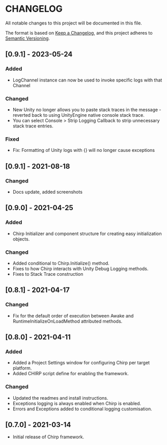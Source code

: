 # CHANGELOG
All notable changes to this project will be documented in this file.

The format is based on [Keep a Changelog](https://keepachangelog.com/en/1.0.0/),
and this project adheres to [Semantic Versioning](https://semver.org/spec/v2.0.0.html).

## [0.9.1] - 2023-05-24
### Added
- LogChannel instance can now be used to invoke specific logs with that Channel

### Changed 
- New Unity no longer allows you to paste stack traces in the message - reverted back to using UnityEngine native console stack trace.
- You can select Console > Strip Logging Callback to strip unnecessary stack trace entries.

### Fixed
- Fix: Formatting of Unity logs with {} will no longer cause exceptions

## [0.9.1] - 2021-08-18
### Changed
- Docs update, added screenshots

## [0.9.0] - 2021-04-25
### Added
- Chirp Initializer and component structure for creating easy initialization objects.

### Changed
- Added conditional to Chirp.Initialize() method.
- Fixes to how Chirp interacts with Unity Debug Logging methods.
- Fixes to Stack Trace construction

## [0.8.1] - 2021-04-17
### Changed
- Fix for the default order of execution between Awake and RuntimeInitializeOnLoadMethod attributed methods.

## [0.8.0] - 2021-04-11
### Added
- Added a Project Settings window for configuring Chirp per target platform.
- Added CHIRP script define for enabling the framework.

### Changed
- Updated the readmes and install instructions.
- Exceptions logging is always enabled when Chirp is enabled.
- Errors and Exceptions added to conditional logging customisation.

## [0.7.0] - 2021-03-14
- Initial release of Chirp framework.
